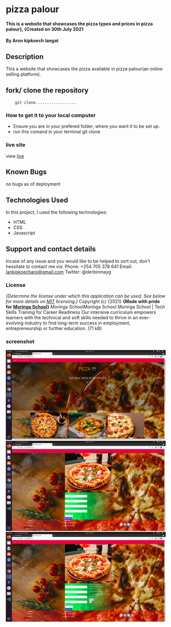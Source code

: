 # pizza palour
#### This is a website that showcases the pizza types and prices in pizza palour}, {Created on 30th July 2021
#### By **<a>Aron kipkoech langat</a>**
## Description
This a website that showcases the pizza available in pizza palour(an online selling platform).
## fork/ clone the repository
```
    git clone..................
```
### How to get it to your local computer
* Ensure you are in your prefered folder, where you want it to be set up.
* run this comand in your terminal git clone
### live site 
view [live](https://lanarokip.github.io/Aron-s-pizza-palar/)
## Known Bugs
no bugs as of deployment
## Technologies Used
In this project, I used the following technologies:
* HTML
* CSS
* Javascript
## Support and contact details
Incase of any issue and you would like to be helped to sort out, don't hessitate to contact me via:
Phone: +254 705 378 641 
Email: lankipkoecharo@gmail.com
Twitter: @derbinmayg
### License
*{Determine the license under which this application can be used.  See below for more details on [MIT](license) licensing.}*
Copyright (c) {2021}
**{Made with pride for <a href="https://moringaschool.com" target="_blank">Moringa School</a>}**
Moringa SchoolMoringa School
Moringa School | Tech Skills Training for Career Readiness
Our intensive curriculum empowers learners with the technical and soft skills needed to thrive in an ever-evolving industry to find long-term success in employment, entrepreneurship or further education. (71 kB)

### screenshot
<img src="./assets/s1.png">
<img src="./assets/s2.png">
<img src="./assets/s3.png">
